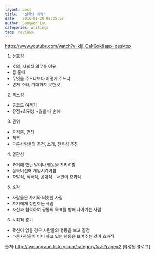 ```yaml
---
layout: post
title:  "설득의 과학"
date:   2016-01-20 08:25:59
author: Sungwon Lyu
categories: writings
tags: reviews
---
```

https://www.youtube.com/watch?v=kIjI_CaNGxk&app=desktop

1. 상호성
 - 호의, 사회적 의무를 이용
 - 팁 줄때
 - 무엇을 주느냐보다 어떻게 주느냐
 - 먼저 주라, 기대하지 못한것
2. 희소성
 - 콩코드 여객기
 - 장점+희귀성 +잃을 때 손해
3. 권위
 - 자격증, 면허
 - 제복
 - 다른사람들의 추천, 소개, 전문성 추천
4. 일관성
 - 과거에 했던 말이나 행동을 지키려함
 - 설득이전에 개입시켜야함
 - 자발적, 적극적, 공개적 - 서면이 효과적
5. 호감
 - 사람들은 자기와 비슷한 사람 
 - 자기에게 칭찬하는 사람
 - 자신과 협력하여 공통의 목표를 향해 나아가는 사람
6. 사회적 증거
 - 확신이 없을 경우 사람들의 행동을 보고 결정
 - 다른사람들이 이미 하고 있는 행동을 보여주는 것이 효과적 


출처: http://lyusungwon.tistory.com/category/독서?page=2 [류성원 블로그]